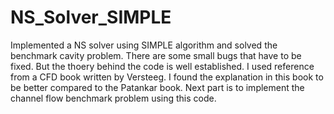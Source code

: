 # NS_Solver_SIMPLE
Implemented a NS solver using SIMPLE algorithm and solved the benchmark cavity problem. There are some small bugs that have to be fixed. But the thoery behind the code is well established. I used reference from a CFD book written by Versteeg. I found the explanation in this book to be better compared to the Patankar book. Next part is to implement the channel flow benchmark problem using this code.
